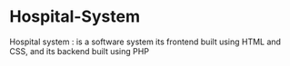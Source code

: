 # Hospital-System
Hospital system : is a software system its frontend built using HTML and CSS, and its backend built using PHP  
